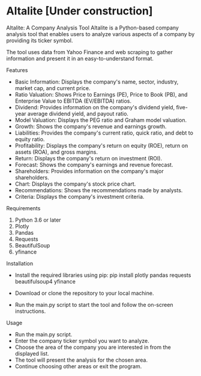 # Altalite [Under construction]
Altalite: A Company Analysis Tool
Altalite is a Python-based company analysis tool that enables users to analyze various aspects of a company by providing its ticker symbol. 

The tool uses data from Yahoo Finance and web scraping to gather information and present it in an easy-to-understand format.

Features
- Basic Information: Displays the company's name, sector, industry, market cap, and current price.
- Ratio Valuation: Shows Price to Earnings (PE), Price to Book (PB), and Enterprise Value to EBITDA (EV/EBITDA) ratios.
- Dividend: Provides information on the company's dividend yield, five-year average dividend yield, and payout ratio.
- Model Valuation: Displays the PEG ratio and Graham model valuation.
- Growth: Shows the company's revenue and earnings growth.
- Liabilities: Provides the company's current ratio, quick ratio, and debt to equity ratio.
- Profitability: Displays the company's return on equity (ROE), return on assets (ROA), and gross margins.
- Return: Displays the company's return on investment (ROI).
- Forecast: Shows the company's earnings and revenue forecast.
- Shareholders: Provides information on the company's major shareholders.
- Chart: Displays the company's stock price chart.
- Recommendations: Shows the recommendations made by analysts.
- Criteria: Displays the company's investment criteria.

Requirements
1. Python 3.6 or later
2. Plotly
3. Pandas
4. Requests
5. BeautifulSoup
6. yfinance


Installation
- Install the required libraries using pip:
pip install plotly pandas requests beautifulsoup4 yfinance
- Download or clone the repository to your local machine.

- Run the main.py script to start the tool and follow the on-screen instructions.

Usage
- Run the main.py script.
- Enter the company ticker symbol you want to analyze.
- Choose the area of the company you are interested in from the displayed list.
- The tool will present the analysis for the chosen area.
- Continue choosing other areas or exit the program.
